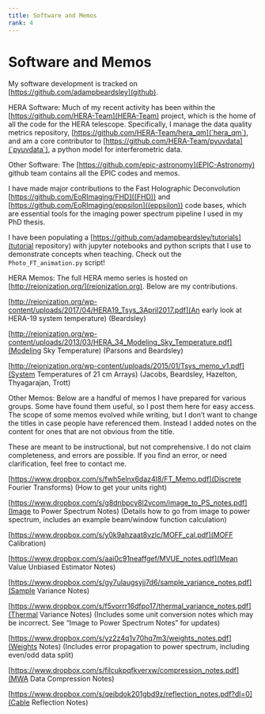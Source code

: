 ```yaml
---
title: Software and Memos
rank: 4
---
```

# Software and Memos
My software development is tracked on [https://github.com/adampbeardsley](github).

HERA Software:
Much of my recent activity has been within the [https://github.com/HERA-Team](HERA-Team)
project, which is the home of all the code for the HERA telescope. Specifically,
I manage the data quality metrics repository, [https://github.com/HERA-Team/hera_qm](`hera_qm`),
and am a core contributor to [https://github.com/HERA-Team/pyuvdata](`pyuvdata`),
a python model for interferometric data.

Other Software:
The [https://github.com/epic-astronomy](EPIC-Astronomy) github team contains all
the EPIC codes and memos.

I have made major contributions to the Fast Holographic Deconvolution [https://github.com/EoRImaging/FHD]((FHD)) and [https://github.com/EoRImaging/eppsilon]((eppsilon)) code bases, which are essential tools for the imaging power spectrum pipeline I used in my PhD thesis.

I have been populating a [https://github.com/adampbeardsley/tutorials](tutorial repository) with jupyter notebooks and python scripts that I use to demonstrate concepts when teaching. Check out the `Photo_FT_animation.py` script!

HERA Memos:
The full HERA memo series is hosted on [http://reionization.org/](reionization.org). Below are my contributions.

[http://reionization.org/wp-content/uploads/2017/04/HERA19_Tsys_3April2017.pdf](An early look at HERA-19 system temperature) (Beardsley)

[http://reionization.org/wp-content/uploads/2013/03/HERA_34_Modeling_Sky_Temperature.pdf](Modeling Sky Temperature) (Parsons and Beardsley)

[http://reionization.org/wp-content/uploads/2015/01/Tsys_memo_v1.pdf](System Temperatures of 21 cm Arrays) (Jacobs, Beardsley, Hazelton, Thyagarajan, Trott)

Other Memos:
Below are a handful of memos I have prepared for various groups. Some have found them useful, so I post them here for easy access. The scope of some memos evolved while writing, but I don’t want to change the titles in case people have referenced them. Instead I added notes on the content for ones that are not obvious from the title.

These are meant to be instructional, but not comprehensive. I do not claim completeness, and errors are possible. If you find an error, or need clarification, feel free to contact me.

[https://www.dropbox.com/s/fwh5elnx6daz4l8/FT_Memo.pdf](Discrete Fourier Transforms)
(How to get your units right)

[https://www.dropbox.com/s/g8dnbpcy8l2vcom/image_to_PS_notes.pdf](Image to Power Spectrum Notes)
(Details how to go from image to power spectrum, includes an example beam/window function calculation)

[https://www.dropbox.com/s/y0k9ahzaat8vzlc/MOFF_cal.pdf](MOFF Calibration)

[https://www.dropbox.com/s/aai0c91neaffgef/MVUE_notes.pdf](Mean Value Unbiased Estimator Notes)

[https://www.dropbox.com/s/gy7ulaugsyjj7d6/sample_variance_notes.pdf](Sample Variance Notes)

[https://www.dropbox.com/s/f5vorrr16dfpo17/thermal_variance_notes.pdf](Thermal Variance Notes)
(Includes some unit conversion notes which may be incorrect. See “Image to Power Spectrum Notes” for updates)

[https://www.dropbox.com/s/yz2z4q1v70hq7m3/weights_notes.pdf](Weights Notes)
(Includes error propagation to power spectrum, including even/odd data split)

[https://www.dropbox.com/s/filcukpqfkverxw/compression_notes.pdf](MWA Data Compression Notes)

[https://www.dropbox.com/s/qeibdok201gbd9z/reflection_notes.pdf?dl=0](Cable Reflection Notes)
